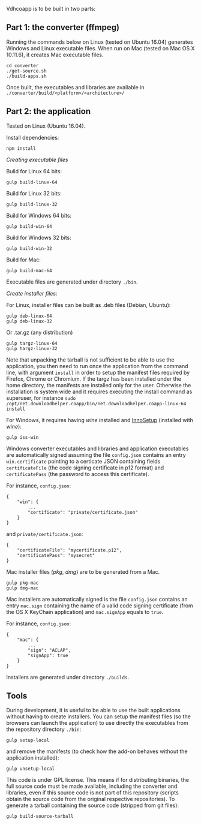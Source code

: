 
Vdhcoapp is to be built in two parts:

Part 1: the converter (ffmpeg)
---

Running the commands below on Linux (tested on Ubuntu 16.04) generates Windows and Linux executable files.
When run on Mac (tested on Mac OS X 10.11.6), it creates Mac executable files.

```
cd converter
./get-source.sh
./build-apps.sh
```

Once built, the executables and libraries are available in `./converter/build/<platform>/<architecture>/`

Part 2: the application
---

Tested on Linux (Ubuntu 16.04).

Install dependencies: 

```
npm install
```

*Creating executable files*

Build for Linux 64 bits:
```
gulp build-linux-64
```
Build for Linux 32 bits:
```
gulp build-linux-32
```
Build for Windows 64 bits:
```
gulp build-win-64
```
Build for Windows 32 bits:
```
gulp build-win-32
```
Build for Mac:
```
gulp build-mac-64
```

Executable files are generated under directory `./bin`.

*Create installer files:*

For Linux, installer files can be built as .deb files (Debian, Ubuntu):
```
gulp deb-linux-64
gulp deb-linux-32
```

Or .tar.gz (any distribution)
```
gulp targz-linux-64
gulp targz-linux-32
```
Note that unpacking the tarball is not sufficient to be able to use the application, you then need to run once the application from the command line, with argument `install` in order to setup the manifest files required by Firefox, Chrome or Chromium. If the targz has been installed under the home directory, the manifests are installed only for the user. Otherwise the installation is system wide and it requires executing the install command as superuser, for instance `sudo /opt/net.downloadhelper.coapp/bin/net.downloadhelper.coapp-linux-64 install`

For Windows, it requires having *wine* installed and [InnoSetup](http://www.jrsoftware.org/isdl.php) (installed with *wine*):
```
gulp iss-win
```

Windows converter executables and libraries and application executables are automatically signed assuming the file `config.json` contains an entry `win.certificate` pointing to a certicate JSON containing fields `certificateFile` (the code signing certificate in p12 format) and `certificatePass` (the password to access this certificate). 

For instance, `config.json`:
```
{
	"win": {
		...
		"certificate": "private/certificate.json"
	}
}
```

and `private/certificate.json`:
```
{
	"certificateFile": "mycertificate.p12",
	"certificatePass": "mysecret"
}
```

Mac installer files (*pkg*, *dmg*) are to be generated from a Mac.
```
gulp pkg-mac
gulp dmg-mac
```

Mac installers are automatically signed is the file `config.json` contains an entry `mac.sign` containing the name of a valid code signing certificate (from the OS X KeyChain application) and `mac.signApp` equals to `true`.

For instance, `config.json`:
```
{
	"mac": {
		...
		"sign": "ACLAP",
		"signApp": true
	}
}
```

Installers are generated under directory `./builds`.

Tools
---

During development, it is useful to be able to use the built applications without having to create installers. You can setup the manifest files (so the browsers can launch the application) to use directly the executables from the repository directory `./bin`:
```
gulp setup-local
```
and remove the manifests (to check how the add-on behaves without the application installed):
```
gulp unsetup-local
```

This code is under GPL license. This means if for distributing binaries, the full source code must be made available, including the converter and libraries, even if this source code is not part of this repository (scripts obtain the source code from the original respective repositories). To generate a tarball containing the source code (stripped from git files):
```
gulp build-source-tarball
```


